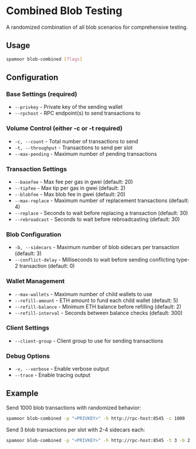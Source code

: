# Combined Blob Testing

A randomized combination of all blob scenarios for comprehensive testing.

## Usage

```bash
spamoor blob-combined [flags]
```

## Configuration

### Base Settings (required)
- `--privkey` - Private key of the sending wallet
- `--rpchost` - RPC endpoint(s) to send transactions to

### Volume Control (either -c or -t required)
- `-c, --count` - Total number of transactions to send
- `-t, --throughput` - Transactions to send per slot
- `--max-pending` - Maximum number of pending transactions

### Transaction Settings
- `--basefee` - Max fee per gas in gwei (default: 20)
- `--tipfee` - Max tip per gas in gwei (default: 2)
- `--blobfee` - Max blob fee in gwei (default: 20)
- `--max-replace` - Maximum number of replacement transactions (default: 4)
- `--replace` - Seconds to wait before replacing a transaction (default: 30)
- `--rebroadcast` - Seconds to wait before rebroadcasting (default: 30)

### Blob Configuration
- `-b, --sidecars` - Maximum number of blob sidecars per transaction (default: 3)
- `--conflict-delay` - Milliseconds to wait before sending conflicting type-2 transaction (default: 0)

### Wallet Management
- `--max-wallets` - Maximum number of child wallets to use
- `--refill-amount` - ETH amount to fund each child wallet (default: 5)
- `--refill-balance` - Minimum ETH balance before refilling (default: 2)
- `--refill-interval` - Seconds between balance checks (default: 300)

### Client Settings
- `--client-group` - Client group to use for sending transactions

### Debug Options
- `-v, --verbose` - Enable verbose output
- `--trace` - Enable tracing output

## Example

Send 1000 blob transactions with randomized behavior:
```bash
spamoor blob-combined -p "<PRIVKEY>" -h http://rpc-host:8545 -c 1000
```

Send 3 blob transactions per slot with 2-4 sidecars each:
```bash
spamoor blob-combined -p "<PRIVKEY>" -h http://rpc-host:8545 -t 3 -b 2 --max-pending 3
``` 